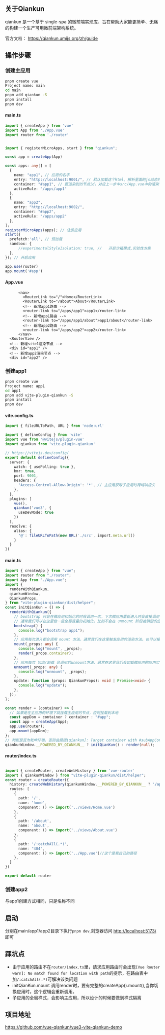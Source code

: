 ## 关于Qiankun
qiankun 是一个基于 single-spa 的微前端实现库，旨在帮助大家能更简单、无痛的构建一个生产可用微前端架构系统。

官方文档： https://qiankun.umijs.org/zh/guide
## 操作步骤

### 创建主应用
```bash
pnpm create vue
Project name: main
cd main
pnpm add qiankun -S
pnpm install
pnpm dev
```
#### main.ts
```ts
import { createApp } from 'vue'
import App from './App.vue'
import router from './router'


import { registerMicroApps, start } from "qiankun";

const app = createApp(App)

const apps: any[] = [
  {
    name: "app1", // 应用的名字
    entry: "http://localhost:9001/", // 默认加载这个html，解析里面的js动态的执行（子应用必须支持跨域，内部使用的是 fetch）
    container: "#app1", // 要渲染到的节点id，对应上一步中src/App.vue中的渲染节点
    activeRule: "/apps/app1"
  },
  {
    name: "app2",
    entry: "http://localhost:9002/",
    container: "#app2",
    activeRule: "/apps/app2"
  },
];
registerMicroApps(apps); // 注册应用
start({
  prefetch:'all', // 预加载
  sandbox: {
      //experimentalStyleIsolation: true, //   开启沙箱模式,实验性方案
  },
}); // 开启应用

app.use(router)
app.mount('#app')
```
#### App.vue
```vue
      <nav>
        <RouterLink to="/">Home</RouterLink>
        <RouterLink to="/about">About</RouterLink>
        <!-- 新增app1路由 -->
        <router-link to="/apps/app1">app1</router-link>
        <!-- 新增app1路由 -->
        <router-link to="/apps/app1/about">app1/about</router-link>
        <!-- 新增app2路由 -->
        <router-link to="/apps/app2">app2</router-link>
      </nav>
  <RouterView />
  <!-- 新增site1渲染节点 -->
  <div id="app1" />
  <!-- 新增app2渲染节点 -->
  <div id="app2" />
```
### 创建app1
```bash
pnpm create vue
Project name: app1
cd app1
pnpm add vite-plugin-qiankun -S
pnpm install
pnpm dev
```
#### vite.config.ts
```ts
import { fileURLToPath, URL } from 'node:url'

import { defineConfig } from 'vite'
import vue from '@vitejs/plugin-vue'
import qiankun from 'vite-plugin-qiankun'

// https://vitejs.dev/config/
export default defineConfig({
  server: {
    watch: { usePolling: true },
    hmr: true,
    port: 9001,
    headers: {
      'Access-Control-Allow-Origin': '*', // 主应用获取子应用时跨域响应头
    },
  },
  plugins: [
    vue(),
    qiankun('vue3', {
      useDevMode: true
    })
  ],
  resolve: {
    alias: {
      '@': fileURLToPath(new URL('./src', import.meta.url))
    }
  }
})
```
#### main.ts
```ts
import { createApp } from "vue";
import router from "./router";
import App from "./App.vue";
import {
  renderWithQiankun,
  qiankunWindow,
  QiankunProps,
} from "vite-plugin-qiankun/dist/helper";
const initQianKun = () => {
  renderWithQiankun({
    // bootstrap 只会在微应用初始化的时候调用一次，下次微应用重新进入时会直接调用 mount 钩子，不会再重复触发 bootstrap
    // 通常我们可以在这里做一些全局变量的初始化，比如不会在 unmount 阶段被销毁的应用级别的缓存等
    bootstrap() {
      console.log("bootstrap app1");
    },
    // 应用每次进入都会调用 mount 方法，通常我们在这里触发应用的渲染方法，也可以接受主应用传来的参数
    mount(_props: any) {
      console.log("mount", _props);
      render(_props.container);
    },
    // 应用每次 切出/卸载 会调用的unmount方法，通常在这里我们会卸载微应用的应用实例
    unmount(_props: any) {
      console.log("unmount", _props);
    },
    update: function (props: QiankunProps): void | Promise<void> {
      console.log("update");
    },
  });
};

const render = (container) => {
  // 如果是在主应用的环境下就挂载主应用的节点，否则挂载到本地
  const appDom = container ? container : "#app";
  const app = createApp(App);
  app.use(router);
  app.mount(appDom);
};
// 判断是否为乾坤环境，否则会报错iqiankun]: Target container with #subAppContainerVue3 not existed while subAppVue3 mounting!
qiankunWindow.__POWERED_BY_QIANKUN__ ? initQianKun() : render(null);

```
#### router/index.ts
```ts

import { createRouter, createWebHistory } from 'vue-router'
import { qiankunWindow } from "vite-plugin-qiankun/dist/helper";
const router = createRouter({
  history: createWebHistory(qiankunWindow.__POWERED_BY_QIANKUN__ ? "/apps/app1" : "/"),
  routes: [
    {
      path: '/',
      name: 'home',
      component: () => import('../views/Home.vue')
    },
    {
      path: '/about',
      name: 'about',
      component: () => import('../views/About.vue')
    },
    {
      path: '/:catchAll(.*)',
      name: "404",
      component: () => import('../App.vue')//这个是我自己的路径
    },
  ]
})

export default router
```
### 创建app2
与app1创建方式相同，只是名称不同
## 启动
分别在main/app1/app2目录下执行`pnpm dev`,浏览器访问 [http://localhost:5173/](http://localhost:5173/) 即可

## 踩坑点
- 由于应用的路由不在`router/index.ts`里，请求应用路由时会出现`[Vue Router warn]: No match found for location with path`的提示，在路由表中加`/:catchAll(.*)`可解决该类问题
- initQianKun.mount 调用render时，要有完整的createApp().mount(),当你切换应用时，这个逻辑会重新调用。
- 子应用的全局样式，会影响主应用，所以设计的时候要做到样式隔离

## 项目地址

https://github.com/vue-qiankun/vue3-vite-qiankun-demo
